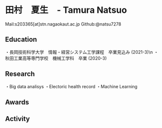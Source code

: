 # 田村　夏生　- Tamura Natsuo

Mail:s203365[at]stn.nagaokaut.ac.jp
Github:@natsu7278

## Education
 ・長岡技術科学大学　情報・経営システム工学課程　卒業見込み (2021-3)\n
 ・秋田工業高等専門学校　機械工学科　卒業 (2020-3)
 
## Research
 ・Big data analisys
 ・Electoric health record
 ・Machine Learning
 
## Awards

## Activity
